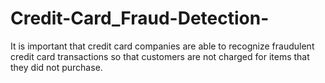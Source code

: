 # Credit-Card_Fraud-Detection-
It is important that credit card companies are able to recognize fraudulent credit card transactions so that customers are not charged for items that they did not purchase.
